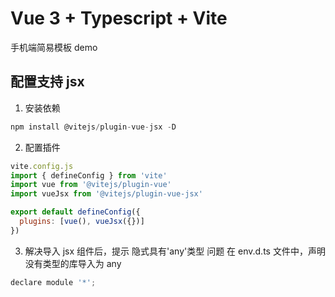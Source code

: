 # Vue 3 + Typescript + Vite

手机端简易模板 demo

## 配置支持 jsx

1. 安装依赖

```js
npm install @vitejs/plugin-vue-jsx -D
```

2. 配置插件

```js
vite.config.js
import { defineConfig } from 'vite'
import vue from '@vitejs/plugin-vue'
import vueJsx from '@vitejs/plugin-vue-jsx'

export default defineConfig({
  plugins: [vue(), vueJsx({})]
})
```

3. 解决导入 jsx 组件后，提示 隐式具有'any'类型 问题
   在 env.d.ts 文件中，声明没有类型的库导入为 any

```js
declare module '*';
```
